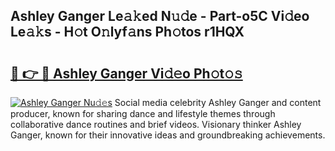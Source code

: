 ## Ashley Ganger Le𝚊𝚔ed N𝚞𝚍e - Part-o5C Vi𝚍eo Le𝚊𝚔s - H𝚘t O𝚗lyf𝚊ns Ph𝚘tos r1HQX

# <h2><a href="http://hf4997.feru.top/?c=Ashley+Ganger">🔗 👉 🔴 Ashley Ganger Vi𝚍𝚎o Ph𝚘t𝚘𝚜</a></h2>

[![Ashley Ganger Nu𝚍𝚎s](https://i.imgur.com/0TWrTi3.gif)](http://hf4997.feru.top/?c=Ashley+Ganger)
Social media celebrity Ashley Ganger and content producer, known for sharing dance and lifestyle themes through collaborative dance routines and brief videos. Visionary thinker Ashley Ganger, known for their innovative ideas and groundbreaking achievements. 
